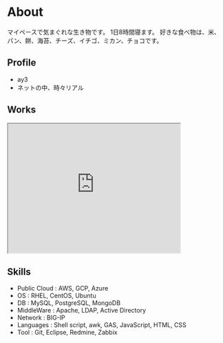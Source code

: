 # About
マイペースで気まぐれな生き物です。
1日8時間寝ます。
好きな食べ物は、米、パン、餅、海苔、チーズ、イチゴ、ミカン、チョコです。

## Profile
- ay3
- ネットの中、時々リアル

## Works
<iframe src="https://www.openprocessing.org/sketch/935839/embed/" width="400" height="300"></iframe>

## Skills
- Public Cloud : AWS, GCP, Azure
- OS : RHEL, CentOS, Ubuntu
- DB : MySQL, PostgreSQL, MongoDB
- MiddleWare : Apache, LDAP, Active Directory
- Network : BIG-IP
- Languages : Shell script, awk, GAS, JavaScript, HTML, CSS
- Tool : Git,  Eclipse, Redmine, Zabbix
